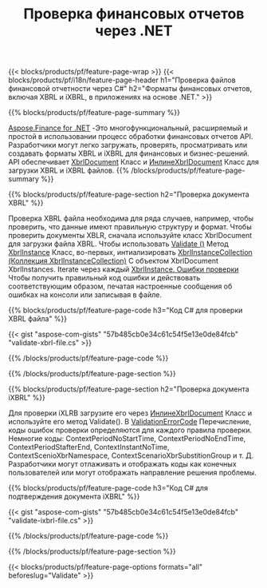 ﻿---
title: Проверка финансовых отчетов через .NET
url: /ru/net/validate/
description:  Код C# для проверки финансовых отчетов в XBRL и iXBRL файлах через библиотеку .NET.
---
{{< blocks/products/pf/feature-page-wrap >}}
{{< blocks/products/pf/i18n/feature-page-header h1="Проверка файлов финансовой отчетности через C#" h2="Форматы финансовых отчетов, включая XBRL и iXBRL, в приложениях на основе .NET." >}}

{{% blocks/products/pf/feature-page-summary %}}

[Aspose.Finance for .NET](https://products.aspose.com/finance/net/) -Это многофункциональный, расширяемый и простой в использовании процесс обработки финансовых отчетов API. Разработчики могут легко загружать, проверять, просматривать или создавать форматы XBRL и iXBRL для финансовых и бизнес-решений. API обеспечивает [XbrlDocument](https://apireference.aspose.com/finance/net/aspose.finance.xbrl/xbrldocument) Класс и  [ИнлинеXbrlDocument](https://apireference.aspose.com/finance/net/aspose.finance.xbrl.inline/inlinexbrldocument) Класс для загрузки XBRL и iXBRL файлов.
{{% /blocks/products/pf/feature-page-summary %}}

{{% blocks/products/pf/feature-page-section h2="Проверка документа XBRL" %}}

Проверка XBRL файла необходима для ряда случаев, например, чтобы проверить, что данные имеют правильную структуру и формат. Чтобы проверить документы XBLR, сначала используйте класс XbrlDocument для загрузки файла XBRL. Чтобы использовать [Validate ()](https://apireference.aspose.com/finance/net/aspose.finance.xbrl/xbrlinstance/methods/validate) Метод [XbrlInstance](https://apireference.aspose.com/finance/net/aspose.finance.xbrl/xbrlinstance) Класс, во-первых, интиализировать [XbrlInstanceCollection (Коллекция XbrlInstanceCollection)](https://apireference.aspose.com/finance/net/aspose.finance.xbrl/xbrlinstancecollection) С объектом XbrlDocument XbrlInstances. Iterate через каждый [XbrlInstance. Ошибки проверки](https://apireference.aspose.com/finance/net/aspose.finance.xbrl/xbrlinstance/properties/validationerrors) Чтобы получить правильный код ошибки и действовать соответствующим образом, печатая настроенные сообщения об ошибках на консоли или записывая в файле.

{{% blocks/products/pf/feature-page-code h3="Код C# для проверки XBRL файла" %}}

{{< gist "aspose-com-gists" "57b485cb0e34c61c54f5e13e0de84fcb" "validate-xbrl-file.cs" >}} 

{{% /blocks/products/pf/feature-page-code %}}

{{% /blocks/products/pf/feature-page-section %}}

{{% blocks/products/pf/feature-page-section h2="Проверка документа iXBRL" %}}

Для проверки iXLRB загрузите его через [ИнлинеXbrlDocument](https://apireference.aspose.com/finance/net/aspose.finance.xbrl.inline/inlinexbrldocument) Класс и используйте его метод Validate(). В [ValidationErrorCode](https://apireference.aspose.com/finance/net/aspose.finance.xbrl.validator/validationerrorcode) Перечисление, коды ошибок проверки определяются для каждого правила проверки. Немногие коды: ContextPeriodNoStartTime, ContextPeriodNoEndTime, ContextPeriodStafterEnd, ContextInstantNoTime, ContextScenioXbrNamespace, ContextScenarioXbrSubstitionGroup и т. Д. Разработчики могут отлаживать и отображать коды как конечных пользователей или могут отображать направление решения проблемы.

{{% blocks/products/pf/feature-page-code h3="Код C# для подтверждения документа iXBRL" %}}

{{< gist "aspose-com-gists" "57b485cb0e34c61c54f5e13e0de84fcb" "validate-ixbrl-file.cs" >}}

{{% /blocks/products/pf/feature-page-code %}}

{{% /blocks/products/pf/feature-page-section %}}

{{< blocks/products/pf/feature-page-options formats="all" beforeslug="Validate" >}}